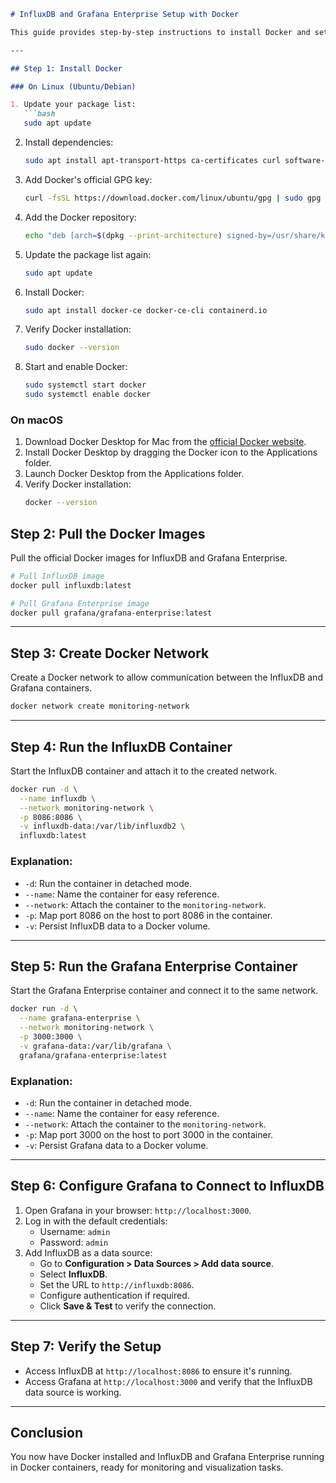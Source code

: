 

```markdown
# InfluxDB and Grafana Enterprise Setup with Docker

This guide provides step-by-step instructions to install Docker and set up InfluxDB and Grafana Enterprise using Docker containers.

---

## Step 1: Install Docker

### On Linux (Ubuntu/Debian)

1. Update your package list:
   ```bash
   sudo apt update
   ```

2. Install dependencies:
   ```bash
   sudo apt install apt-transport-https ca-certificates curl software-properties-common
   ```

3. Add Docker's official GPG key:
   ```bash
   curl -fsSL https://download.docker.com/linux/ubuntu/gpg | sudo gpg --dearmor -o /usr/share/keyrings/docker-archive-keyring.gpg
   ```

4. Add the Docker repository:
   ```bash
   echo "deb [arch=$(dpkg --print-architecture) signed-by=/usr/share/keyrings/docker-archive-keyring.gpg] https://download.docker.com/linux/ubuntu $(lsb_release -cs) stable" | sudo tee /etc/apt/sources.list.d/docker.list > /dev/null
   ```

5. Update the package list again:
   ```bash
   sudo apt update
   ```

6. Install Docker:
   ```bash
   sudo apt install docker-ce docker-ce-cli containerd.io
   ```

7. Verify Docker installation:
   ```bash
   sudo docker --version
   ```

8. Start and enable Docker:
   ```bash
   sudo systemctl start docker
   sudo systemctl enable docker
   ```

### On macOS

1. Download Docker Desktop for Mac from the [official Docker website](https://www.docker.com/products/docker-desktop).
2. Install Docker Desktop by dragging the Docker icon to the Applications folder.
3. Launch Docker Desktop from the Applications folder.
4. Verify Docker installation:
   ```bash
   docker --version
   ```

## Step 2: Pull the Docker Images

Pull the official Docker images for InfluxDB and Grafana Enterprise.

```bash
# Pull InfluxDB image
docker pull influxdb:latest

# Pull Grafana Enterprise image
docker pull grafana/grafana-enterprise:latest
```

---

## Step 3: Create Docker Network

Create a Docker network to allow communication between the InfluxDB and Grafana containers.

```bash
docker network create monitoring-network
```

---

## Step 4: Run the InfluxDB Container

Start the InfluxDB container and attach it to the created network.

```bash
docker run -d \
  --name influxdb \
  --network monitoring-network \
  -p 8086:8086 \
  -v influxdb-data:/var/lib/influxdb2 \
  influxdb:latest
```

### Explanation:
- `-d`: Run the container in detached mode.
- `--name`: Name the container for easy reference.
- `--network`: Attach the container to the `monitoring-network`.
- `-p`: Map port 8086 on the host to port 8086 in the container.
- `-v`: Persist InfluxDB data to a Docker volume.

---

## Step 5: Run the Grafana Enterprise Container

Start the Grafana Enterprise container and connect it to the same network.

```bash
docker run -d \
  --name grafana-enterprise \
  --network monitoring-network \
  -p 3000:3000 \
  -v grafana-data:/var/lib/grafana \
  grafana/grafana-enterprise:latest
```

### Explanation:
- `-d`: Run the container in detached mode.
- `--name`: Name the container for easy reference.
- `--network`: Attach the container to the `monitoring-network`.
- `-p`: Map port 3000 on the host to port 3000 in the container.
- `-v`: Persist Grafana data to a Docker volume.

---

## Step 6: Configure Grafana to Connect to InfluxDB

1. Open Grafana in your browser: `http://localhost:3000`.
2. Log in with the default credentials:
   - Username: `admin`
   - Password: `admin`
3. Add InfluxDB as a data source:
   - Go to **Configuration > Data Sources > Add data source**.
   - Select **InfluxDB**.
   - Set the URL to `http://influxdb:8086`.
   - Configure authentication if required.
   - Click **Save & Test** to verify the connection.

---

## Step 7: Verify the Setup

- Access InfluxDB at `http://localhost:8086` to ensure it's running.
- Access Grafana at `http://localhost:3000` and verify that the InfluxDB data source is working.

---

## Conclusion

You now have Docker installed and InfluxDB and Grafana Enterprise running in Docker containers, ready for monitoring and visualization tasks.
```

